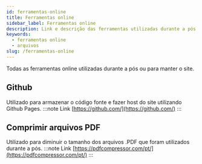 ```yaml
---
id: ferramentas-online
title: Ferramentas online
sidebar_label: Ferramentas online
description: Link e descrição das ferramentas utilizadas durante a pós
keywords:
  - ferramentas online
  - arquivos
slug: /ferramentas-online
---
```


Todas as ferramentas online utilizadas durante a pós ou para manter o site.

## Github

Utilizado para armazenar o código fonte e fazer host do site utilizando Github Pages.
:::note Link
[https://github.com/](https://github.com/)
:::

## Comprimir arquivos PDF

Utilizado para diminuir o tamanho dos arquivos .PDF que foram utilizados durante a pós.
:::note Link
[https://pdfcompressor.com/pt/](https://pdfcompressor.com/pt/)
:::
